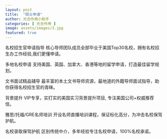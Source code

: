 ```yaml
---
layout: post
title:  "硕士申请"
author: 光合作用小助手
categories: [ 光合作用 ]
image: assets/images/3.jpg
featured: true
---
```

名校招生官申请指导
核心导师团队成员全部毕业于美国Top30名校，拥有名校招生办工作经验,我们更懂申请。

多地名校申请
支持美国、英国、加拿大、香港等地的留学申请，打造最佳留学规划。

文书面试精品辅导
最丰富的本土文书导师资源，最地道的外籍导师面试指导，助你获得名校招生官的青睐。

背景提升
VIP专享，实打实的美国实习背景提升项目, 专注美国公司+权威推荐信。

雅思/托福/GRE名师培训
开设名师直播培训课程，保证标化高分，为冲击名校保驾护航。

名校录取保驾护航
区别传统中介，多年经验专注名校申请，100%名校承诺。
